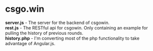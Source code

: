# csgo.win

<b>server.js</b> - The server for the backend of csgowin.<br>
<b>rest.js</b> - The RESTful api for csgowin. Only containing an example for pulling the history of previous rounds.<br>
<b>history.php</b> - I'm converting most of the php functionality to take advantage of Angular.js.
